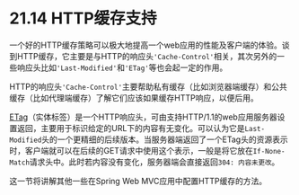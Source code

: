 # 21.14 HTTP缓存支持

一个好的HTTP缓存策略可以极大地提高一个web应用的性能及客户端的体验。谈到HTTP缓存，它主要是与HTTP的响应头`'Cache-Control'`相关，其次另外的一些响应头比如`'Last-Modified'`和`'ETag'`等也会起一定的作用。

HTTP的响应头`'Cache-Control'`主要帮助私有缓存（比如浏览器端缓存）和公共缓存（比如代理端缓存）了解它们应该如果缓存HTTP响应，以便后用。

[ETag](http://en.wikipedia.org/wiki/HTTP_ETag)（实体标签）是一个HTTP响应头，可由支持HTTP/1.1的web应用服务器设置返回，主要用于标识给定的URL下的内容有无变化。可以认为它是`Last-Modified`头的一个更精细的后续版本。当服务器端返回了一个ETag头的资源表示时，客户端就可以在后续的GET请求中使用这个表示，一般是将它放在`If-None-Match`请求头中。此时若内容没有变化，服务器端会直接返回`304: 内容未更改`。

这一节将讲解其他一些在Spring Web MVC应用中配置HTTP缓存的方法。

